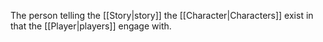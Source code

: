 The person telling the [[Story|story]] the [[Character|Characters]] exist in that the [[Player|players]] engage with.